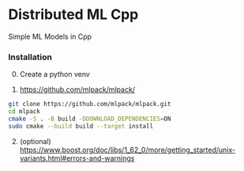 # Distributed ML Cpp

Simple ML Models in Cpp

### Installation

0. Create a python venv

1. https://github.com/mlpack/mlpack/

```bash
git clone https://github.com/mlpack/mlpack.git
cd mlpack
cmake -S . -B build -DDOWNLOAD_DEPENDENCIES=ON
sudo cmake --build build --target install
```

2. (optional) https://www.boost.org/doc/libs/1_62_0/more/getting_started/unix-variants.html#errors-and-warnings
